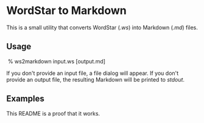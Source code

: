 # WordStar to Markdown

This is a small utility that converts WordStar (*.ws*) into Markdown (*.md*) files.

## Usage

&nbsp;% ws2markdown input.ws [output.md]

If you don't provide an input file, a file dialog will appear.
If you don't provide an output file, the resulting Markdown will be printed to *stdout*.

## Examples

This README is a proof that it works.
